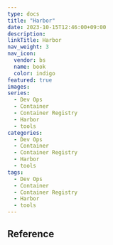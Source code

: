 ```yaml
---
type: docs
title: "Harbor"
date: 2023-10-15T12:46:00+09:00
description:
linkTitle: Harbor
nav_weight: 3
nav_icon:
  vendor: bs
  name: book
  color: indigo
featured: true
images:
series:
  - Dev Ops
  - Container
  - Container Registry
  - Harbor
  - tools
categories:
  - Dev Ops
  - Container
  - Container Registry
  - Harbor
  - tools
tags:
  - Dev Ops
  - Container
  - Container Registry
  - Harbor
  - tools
---
```


## Reference
